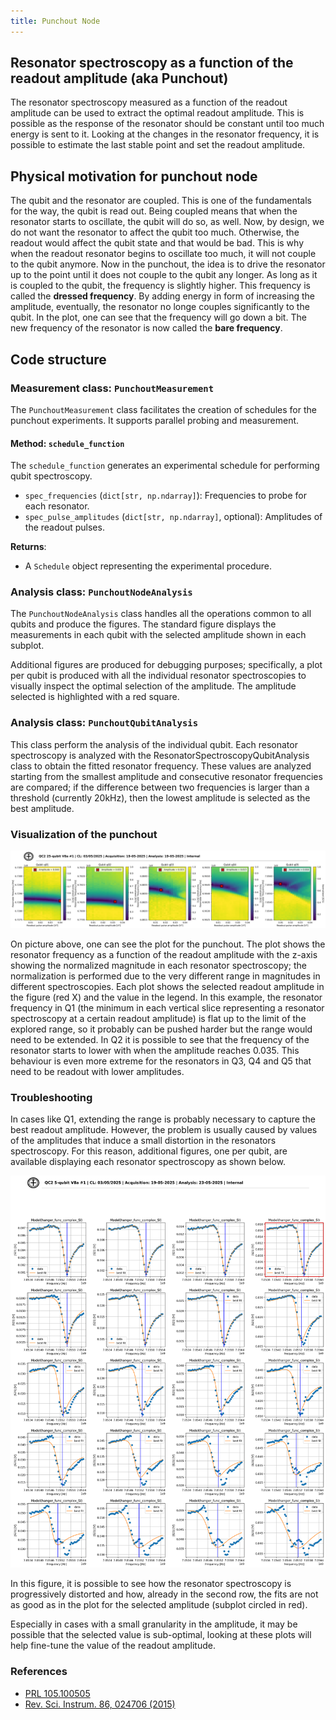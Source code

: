 ```yaml
---
title: Punchout Node
---
```


## Resonator spectroscopy as a function of the readout amplitude (aka Punchout)

The resonator spectroscopy measured as a function of the readout amplitude can be used to extract the optimal readout amplitude. This is possible as the response of the resonator should be constant until too much energy is sent to it. Looking at the changes in the resonator frequency, it is possible to estimate the last stable point and set the readout amplitude.   

## Physical motivation for punchout node

The qubit and the resonator are coupled. This is one of the fundamentals for the way, the qubit is read out.
Being coupled means that when the resonator starts to oscillate, the qubit will do so, as well.
Now, by design, we do not want the resonator to affect the qubit too much.
Otherwise, the readout would affect the qubit state and that would be bad.
This is why when the readout resonator begins to oscillate too much, it will not couple to the qubit anymore.
Now in the punchout, the idea is to drive the resonator up to the point until it does not couple to the qubit any longer.
As long as it is coupled to the qubit, the frequency is slightly higher.
This frequency is called the **dressed frequency**.
By adding energy in form of increasing the amplitude, eventually, the resonator no longe couples significantly to the qubit.
In the plot, one can see that the frequency will go down a bit.
The new frequency of the resonator is now called the **bare frequency**.

## Code structure

### Measurement class: `PunchoutMeasurement`

The `PunchoutMeasurement` class facilitates the creation of schedules for the punchout experiments. It supports parallel probing and measurement.

#### Method: `schedule_function`

The `schedule_function` generates an experimental schedule for performing qubit spectroscopy. 
- `spec_frequencies` (`dict[str, np.ndarray]`): Frequencies to probe for each resonator.
- `spec_pulse_amplitudes` (`dict[str, np.ndarray]`, optional): Amplitudes of the readout pulses.

**Returns**:

- A `Schedule` object representing the experimental procedure.

### Analysis class: `PunchoutNodeAnalysis`

The `PunchoutNodeAnalysis` class handles all the operations common to all qubits and produce the figures. The standard figure displays the measurements in each qubit with the selected amplitude shown in each subplot.

Additional figures are produced for debugging purposes; specifically, a plot per qubit is produced with all the individual resonator spectroscopies to visually inspect the optimal selection of the amplitude. The amplitude selected is highlighted with a red square.

### Analysis class: `PunchoutQubitAnalysis`

This class perform the analysis of the individual qubit. Each resonator spectroscopy is analyzed with the ResonatorSpectroscopyQubitAnalysis class to obtain the fitted resonator frequency.
These values are analyzed starting from the smallest amplitude and consecutive resonator frequencies are compared; if the difference between two frequencies is larger than a threshold (currently 20kHz), then the lowest amplitude is selected as the best amplitude.

### Visualization of the punchout

![Example punchout for five qubits.](../../assets/images/punchout.png)

On picture above, one can see the plot for the punchout.
The plot shows the resonator frequency as a function of the readout amplitude with the z-axis showing the normalized magnitude in each resonator spectroscopy; the normalization is performed due to the very different range in magnitudes in different spectroscopies.
Each plot shows the selected readout amplitude in the figure (red X) and the value in the legend.
In this example, the resonator frequency in Q1 (the minimum in each vertical slice representing a resonator spectroscopy at a certain readout amplitude) is flat up to the limit of the explored range, so it probably can be pushed harder but the range would need to be extended.
In Q2 it is possible to see that the frequency of the resonator starts to lower with when the amplitude reaches 0.035.
This behaviour is even more extreme for the resonators in Q3, Q4 and Q5 that need to be readout with lower amplitudes.

### Troubleshooting

In cases like Q1, extending the range is probably necessary to capture the best readout amplitude.
However, the problem is usually caused by values of the amplitudes that induce a small distortion in the resonators spectroscopy. 
For this reason, additional figures, one per qubit, are available displaying each resonator spectroscopy as shown below.

![Example resonator spectroscopies for Q5.](../../assets/images/punchout_q05_spectroscopies.png)

In this figure, it is possible to see how the resonator spectroscopy is progressively distorted and how, already in the second row, the fits are not as good as in the plot for the selected amplitude (subplot circled in red). 

Especially in cases with a small granularity in the amplitude, it may be possible that the selected value is sub-optimal, looking at these plots will help fine-tune the value of the readout amplitude.

### References
- [PRL 105.100505](https://journals.aps.org/prl/abstract/10.1103/PhysRevLett.105.100505) 
- [Rev. Sci. Instrum. 86, 024706 (2015)](https://pubs.aip.org/aip/rsi/article-abstract/86/2/024706/360955/Efficient-and-robust-analysis-of-complex?redirectedFrom=fulltext)

